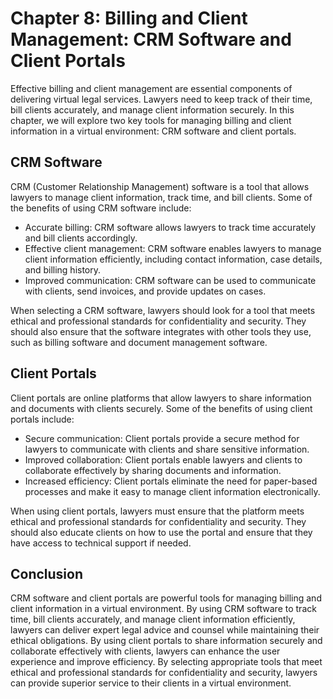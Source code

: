 Chapter 8: Billing and Client Management: CRM Software and Client Portals
=========================================================================

Effective billing and client management are essential components of delivering virtual legal services. Lawyers need to keep track of their time, bill clients accurately, and manage client information securely. In this chapter, we will explore two key tools for managing billing and client information in a virtual environment: CRM software and client portals.

CRM Software
------------

CRM (Customer Relationship Management) software is a tool that allows lawyers to manage client information, track time, and bill clients. Some of the benefits of using CRM software include:

* Accurate billing: CRM software allows lawyers to track time accurately and bill clients accordingly.
* Effective client management: CRM software enables lawyers to manage client information efficiently, including contact information, case details, and billing history.
* Improved communication: CRM software can be used to communicate with clients, send invoices, and provide updates on cases.

When selecting a CRM software, lawyers should look for a tool that meets ethical and professional standards for confidentiality and security. They should also ensure that the software integrates with other tools they use, such as billing software and document management software.

Client Portals
--------------

Client portals are online platforms that allow lawyers to share information and documents with clients securely. Some of the benefits of using client portals include:

* Secure communication: Client portals provide a secure method for lawyers to communicate with clients and share sensitive information.
* Improved collaboration: Client portals enable lawyers and clients to collaborate effectively by sharing documents and information.
* Increased efficiency: Client portals eliminate the need for paper-based processes and make it easy to manage client information electronically.

When using client portals, lawyers must ensure that the platform meets ethical and professional standards for confidentiality and security. They should also educate clients on how to use the portal and ensure that they have access to technical support if needed.

Conclusion
----------

CRM software and client portals are powerful tools for managing billing and client information in a virtual environment. By using CRM software to track time, bill clients accurately, and manage client information efficiently, lawyers can deliver expert legal advice and counsel while maintaining their ethical obligations. By using client portals to share information securely and collaborate effectively with clients, lawyers can enhance the user experience and improve efficiency. By selecting appropriate tools that meet ethical and professional standards for confidentiality and security, lawyers can provide superior service to their clients in a virtual environment.
